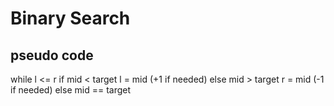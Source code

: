 # Binary Search

## pseudo code
while l <= r
    if mid < target 
        l = mid (+1 if needed)
    else mid > target 
        r = mid (-1 if needed)
    else mid == target 
        

